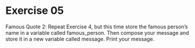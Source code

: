 # Exercise 05
Famous Quote 2: Repeat Exercise 4, but this time store the famous person’s name in a variable called famous_person. Then compose your message and store it in a new variable called message. Print your message.